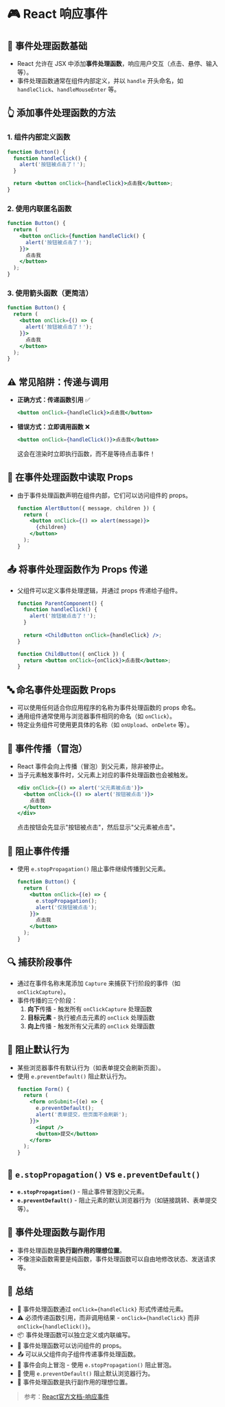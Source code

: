 # 🎮 React 响应事件

## 📌 事件处理函数基础

- React 允许在 JSX 中添加**事件处理函数**，响应用户交互（点击、悬停、输入等）。
- 事件处理函数通常在组件内部定义，并以 `handle` 开头命名，如 `handleClick`、`handleMouseEnter` 等。

## 👆 添加事件处理函数的方法

### 1. 组件内部定义函数
```jsx
function Button() {
  function handleClick() {
    alert('按钮被点击了！');
  }

  return <button onClick={handleClick}>点击我</button>;
}
```

### 2. 使用内联匿名函数
```jsx
function Button() {
  return (
    <button onClick={function handleClick() {
      alert('按钮被点击了！');
    }}>
      点击我
    </button>
  );
}
```

### 3. 使用箭头函数（更简洁）
```jsx
function Button() {
  return (
    <button onClick={() => {
      alert('按钮被点击了！');
    }}>
      点击我
    </button>
  );
}
```

## ⚠️ 常见陷阱：传递与调用

- **正确方式：传递函数引用** ✅
  ```jsx
  <button onClick={handleClick}>点击我</button>
  ```

- **错误方式：立即调用函数** ❌
  ```jsx
  <button onClick={handleClick()}>点击我</button>
  ```
  这会在渲染时立即执行函数，而不是等待点击事件！

## 🔄 在事件处理函数中读取 Props

- 由于事件处理函数声明在组件内部，它们可以访问组件的 props。
  ```jsx
  function AlertButton({ message, children }) {
    return (
      <button onClick={() => alert(message)}>
        {children}
      </button>
    );
  }
  ```

## 📤 将事件处理函数作为 Props 传递

- 父组件可以定义事件处理逻辑，并通过 props 传递给子组件。
  ```jsx
  function ParentComponent() {
    function handleClick() {
      alert('按钮被点击了！');
    }
    
    return <ChildButton onClick={handleClick} />;
  }
  
  function ChildButton({ onClick }) {
    return <button onClick={onClick}>点击我</button>;
  }
  ```

## 🔤 命名事件处理函数 Props

- 可以使用任何适合你应用程序的名称为事件处理函数的 props 命名。
- 通用组件通常使用与浏览器事件相同的命名（如 `onClick`）。
- 特定业务组件可使用更具体的名称（如 `onUpload`、`onDelete` 等）。

## 🌊 事件传播（冒泡）

- React 事件会向上传播（冒泡）到父元素，除非被停止。
- 当子元素触发事件时，父元素上对应的事件处理函数也会被触发。
  ```jsx
  <div onClick={() => alert('父元素被点击')}>
    <button onClick={() => alert('按钮被点击')}>
      点击我
    </button>
  </div>
  ```
  点击按钮会先显示"按钮被点击"，然后显示"父元素被点击"。

## 🛑 阻止事件传播

- 使用 `e.stopPropagation()` 阻止事件继续传播到父元素。
  ```jsx
  function Button() {
    return (
      <button onClick={(e) => {
        e.stopPropagation();
        alert('仅按钮被点击');
      }}>
        点击我
      </button>
    );
  }
  ```

## 🔍 捕获阶段事件

- 通过在事件名称末尾添加 `Capture` 来捕获下行阶段的事件（如 `onClickCapture`）。
- 事件传播的三个阶段：
  1. **向下**传播 - 触发所有 `onClickCapture` 处理函数
  2. **目标元素** - 执行被点击元素的 `onClick` 处理函数
  3. **向上**传播 - 触发所有父元素的 `onClick` 处理函数

## 🚫 阻止默认行为

- 某些浏览器事件有默认行为（如表单提交会刷新页面）。
- 使用 `e.preventDefault()` 阻止默认行为。
  ```jsx
  function Form() {
    return (
      <form onSubmit={(e) => {
        e.preventDefault();
        alert('表单提交，但页面不会刷新');
      }}>
        <input />
        <button>提交</button>
      </form>
    );
  }
  ```

## 🤔 `e.stopPropagation()` vs `e.preventDefault()`

- **`e.stopPropagation()`** - 阻止事件冒泡到父元素。
- **`e.preventDefault()`** - 阻止元素的默认浏览器行为（如链接跳转、表单提交等）。

## 🔄 事件处理函数与副作用

- 事件处理函数是**执行副作用的理想位置**。
- 不像渲染函数需要是纯函数，事件处理函数可以自由地修改状态、发送请求等。

## 📝 总结

- 🎯 事件处理函数通过 `onClick={handleClick}` 形式传递给元素。
- ⚠️ 必须传递函数引用，而非调用结果 - `onClick={handleClick}` 而非 `onClick={handleClick()}`。
- 📦 事件处理函数可以独立定义或内联编写。
- 🔄 事件处理函数可以访问组件的 props。
- 📤 可以从父组件向子组件传递事件处理函数。
- 🌊 事件会向上冒泡 - 使用 `e.stopPropagation()` 阻止冒泡。
- 🚫 使用 `e.preventDefault()` 阻止默认浏览器行为。
- 🧩 事件处理函数是执行副作用的理想位置。

> 参考：[React官方文档-响应事件](https://zh-hans.react.dev/learn/responding-to-events) 